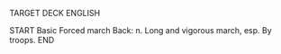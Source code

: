 TARGET DECK
ENGLISH

START
Basic
Forced march
Back: n. Long and vigorous march, esp. By troops.
END
